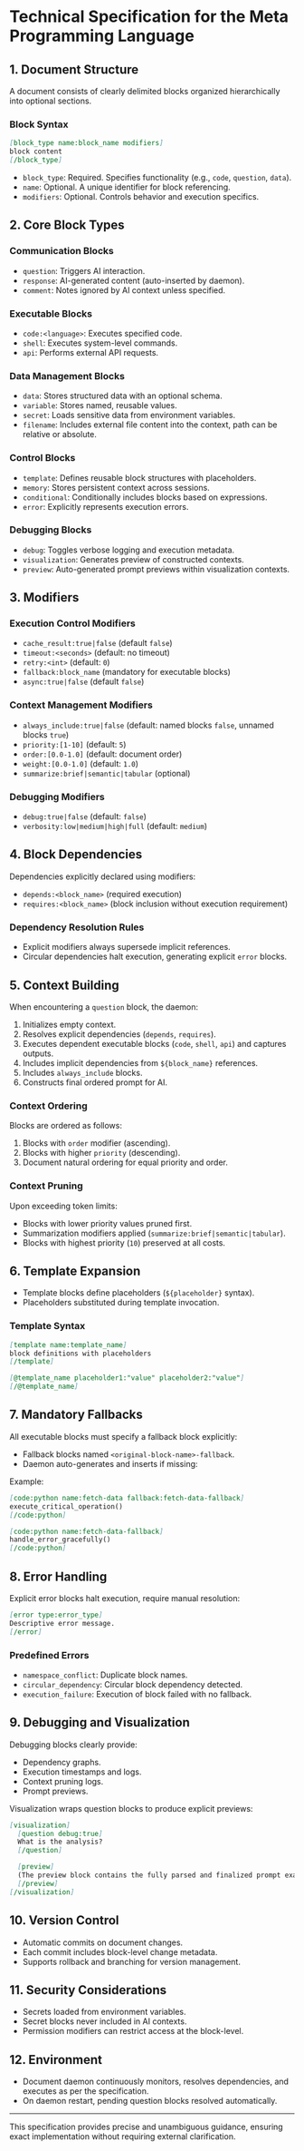 # Technical Specification for the Meta Programming Language

## 1. Document Structure
A document consists of clearly delimited blocks organized hierarchically into optional sections.

### Block Syntax
```markdown
[block_type name:block_name modifiers]
block content
[/block_type]
```
- `block_type`: Required. Specifies functionality (e.g., `code`, `question`, `data`).
- `name`: Optional. A unique identifier for block referencing.
- `modifiers`: Optional. Controls behavior and execution specifics.

## 2. Core Block Types

### Communication Blocks
- `question`: Triggers AI interaction.
- `response`: AI-generated content (auto-inserted by daemon).
- `comment`: Notes ignored by AI context unless specified.

### Executable Blocks
- `code:<language>`: Executes specified code.
- `shell`: Executes system-level commands.
- `api`: Performs external API requests.

### Data Management Blocks
- `data`: Stores structured data with an optional schema.
- `variable`: Stores named, reusable values.
- `secret`: Loads sensitive data from environment variables.
- `filename`: Includes external file content into the context, path can be relative or absolute.

### Control Blocks
- `template`: Defines reusable block structures with placeholders.
- `memory`: Stores persistent context across sessions.
- `conditional`: Conditionally includes blocks based on expressions.
- `error`: Explicitly represents execution errors.

### Debugging Blocks
- `debug`: Toggles verbose logging and execution metadata.
- `visualization`: Generates preview of constructed contexts.
- `preview`: Auto-generated prompt previews within visualization contexts.

## 3. Modifiers

### Execution Control Modifiers
- `cache_result:true|false` (default `false`)
- `timeout:<seconds>` (default: no timeout)
- `retry:<int>` (default: `0`)
- `fallback:block_name` (mandatory for executable blocks)
- `async:true|false` (default `false`)

### Context Management Modifiers
- `always_include:true|false` (default: named blocks `false`, unnamed blocks `true`)
- `priority:[1-10]` (default: `5`)
- `order:[0.0-1.0]` (default: document order)
- `weight:[0.0-1.0]` (default: `1.0`)
- `summarize:brief|semantic|tabular` (optional)

### Debugging Modifiers
- `debug:true|false` (default: `false`)
- `verbosity:low|medium|high|full` (default: `medium`)

## 4. Block Dependencies
Dependencies explicitly declared using modifiers:
- `depends:<block_name>` (required execution)
- `requires:<block_name>` (block inclusion without execution requirement)

### Dependency Resolution Rules
- Explicit modifiers always supersede implicit references.
- Circular dependencies halt execution, generating explicit `error` blocks.

## 5. Context Building
When encountering a `question` block, the daemon:
1. Initializes empty context.
2. Resolves explicit dependencies (`depends`, `requires`).
3. Executes dependent executable blocks (`code`, `shell`, `api`) and captures outputs.
4. Includes implicit dependencies from `${block_name}` references.
5. Includes `always_include` blocks.
6. Constructs final ordered prompt for AI.

### Context Ordering
Blocks are ordered as follows:
1. Blocks with `order` modifier (ascending).
2. Blocks with higher `priority` (descending).
3. Document natural ordering for equal priority and order.

### Context Pruning
Upon exceeding token limits:
- Blocks with lower priority values pruned first.
- Summarization modifiers applied (`summarize:brief|semantic|tabular`).
- Blocks with highest priority (`10`) preserved at all costs.

## 6. Template Expansion
- Template blocks define placeholders (`${placeholder}` syntax).
- Placeholders substituted during template invocation.

### Template Syntax
```markdown
[template name:template_name]
block definitions with placeholders
[/template]

[@template_name placeholder1:"value" placeholder2:"value"]
[/@template_name]
```

## 7. Mandatory Fallbacks
All executable blocks must specify a fallback block explicitly:
- Fallback blocks named `<original-block-name>-fallback`.
- Daemon auto-generates and inserts if missing:

Example:
```markdown
[code:python name:fetch-data fallback:fetch-data-fallback]
execute_critical_operation()
[/code:python]

[code:python name:fetch-data-fallback]
handle_error_gracefully()
[/code:python]
```

## 8. Error Handling
Explicit error blocks halt execution, require manual resolution:
```markdown
[error type:error_type]
Descriptive error message.
[/error]
```

### Predefined Errors
- `namespace_conflict`: Duplicate block names.
- `circular_dependency`: Circular block dependency detected.
- `execution_failure`: Execution of block failed with no fallback.

## 9. Debugging and Visualization
Debugging blocks clearly provide:
- Dependency graphs.
- Execution timestamps and logs.
- Context pruning logs.
- Prompt previews.

Visualization wraps question blocks to produce explicit previews:
```markdown
[visualization]
  [question debug:true]
  What is the analysis?
  [/question]

  [preview]
  (The preview block contains the fully parsed and finalized prompt exactly as it will be sent to the LLM for execution.)
  [/preview]
[/visualization]
```

## 10. Version Control
- Automatic commits on document changes.
- Each commit includes block-level change metadata.
- Supports rollback and branching for version management.

## 11. Security Considerations
- Secrets loaded from environment variables.
- Secret blocks never included in AI contexts.
- Permission modifiers can restrict access at the block-level.

## 12. Environment
- Document daemon continuously monitors, resolves dependencies, and executes as per the specification.
- On daemon restart, pending question blocks resolved automatically.

---

This specification provides precise and unambiguous guidance, ensuring exact implementation without requiring external clarification.


